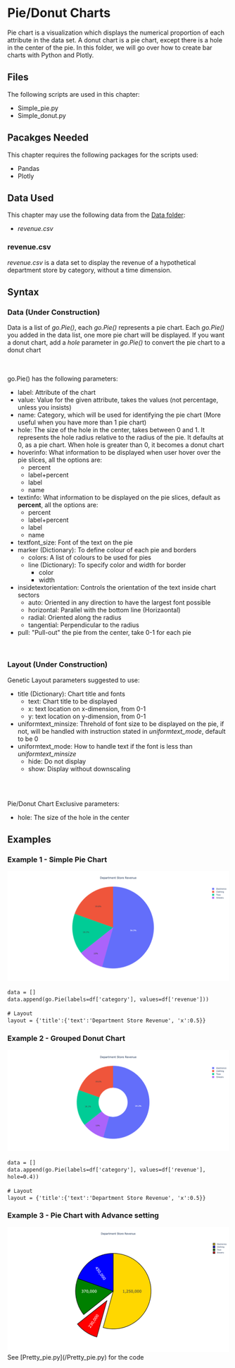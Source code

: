 # Pie/Donut Charts
Pie chart is a visualization which displays the numerical proportion of each attribute in the data set. A donut chart is a pie chart, except there is a hole in the center of the pie. In this folder, we will go over how to create bar charts with Python and Plotly.

## Files
The following scripts are used in this chapter:
<ul>
	<li>Simple_pie.py</li>
	<li>Simple_donut.py</li>
</ul>

## Pacakges Needed
This chapter requires the following packages for the scripts used:
<ul>
	<li>Pandas</li>
	<li>Plotly</li>
</ul>

## Data Used
This chapter may use the following data from the [Data folder](../Data):
<ul>
	<li><i>revenue.csv</i></li>
</ul>

### revenue.csv
<i>revenue.csv</i> is a data set to display the revenue of a hypothetical department store by category, without a time dimension. 

## Syntax
### Data (Under Construction)
Data is a list of <i>go.Pie()</i>, each <i>go.Pie()</i> represents a pie chart. Each <i>go.Pie()</i> you added in the data list, one more pie chart will be displayed. If you want a donut chart, add a <i>hole</i> parameter in <i>go.Pie()</i> to convert the pie chart to a donut chart

<br><br>
go.Pie() has the following parameters:
<ul>
	<li>label: Attribute of the chart</li>
	<li>value: Value for the given attribute, takes the values (not percentage, unless you insists)</li>
	<li>name: Category, which will be used for identifying the pie chart (More useful when you have more than 1 pie chart)</li>
	<li>hole: The size of the hole in the center, takes between 0 and 1. It represents the hole radius relative to the radius of the pie. It defaults at 0, as a pie chart. When hole is greater than 0, it becomes a donut chart</li>
	<li>hoverinfo: What information to be displayed when user hover over the pie slices, all the options are:
		<ul>
			<li>percent</li>
			<li>label+percent</li>
			<li>label</li>
			<li>name</li>
		</ul></li>
	<li>textinfo: What information to be displayed on the pie slices, default as <b>percent</b>, all the options are:
		<ul>
			<li>percent</li>
			<li>label+percent</li>
			<li>label</li>
			<li>name</li>
		</ul></li>
	<li>textfont_size: Font of the text on the pie</li>
	<li>marker (Dictionary): To define colour of each pie and borders
		<ul>
			<li>colors: A list of colours to be used for pies</li>
			<li>line (Dictionary): To specify color and width for border
				<ul>
					<li>color</li>
					<li>width</li>
				</ul></li>
		</ul></li>
	<li>insidetextorientation: Controls the orientation of the text inside chart sectors
		<ul>
			<li>auto: Oriented in any direction to have the largest font possible</li>
			<li>horizontal: Parallel with the bottom line (Horizaontal)</li>
			<li>radial: Oriented along the radius</li>
			<li>tangential: Perpendicular to the radius</li>
		</ul></li>
	<li>pull: "Pull-out" the pie from the center, take 0-1 for each pie</li>
</ul>
<br>


### Layout (Under Construction)
Genetic Layout parameters suggested to use:
<ul>
	<li>title (Dictionary): Chart title and fonts 
		<ul>
			<li>text: Chart title to be displayed</li>
			<li>x: text location on x-dimension, from 0-1</li>
			<li>y: text location on y-dimension, from 0-1</li>
		</ul></li>
	<li>uniformtext_minsize: Threhold of font size to be displayed on the pie, if not, will be handled with instruction stated in <i>uniformtext_mode</i>, default to be 0</li>
	<li>uniformtext_mode: How to handle text if the font is less than <i>uniformtext_minsize</i>
		<ul>
			<li>hide: Do not display</li>
			<li>show: Display without downscaling</li>
		</ul></li>
</ul>
<br><br>

Pie/Donut Chart Exclusive parameters:
<ul>
	<li>hole: The size of the hole in the center</li>
</ul>

## Examples
### Example 1 - Simple Pie Chart
<img src=simplepie.png>

```
data = []
data.append(go.Pie(labels=df['category'], values=df['revenue']))

# Layout
layout = {'title':{'text':'Department Store Revenue', 'x':0.5}}

```

### Example 2 - Grouped Donut Chart
<img src=simpledonut.png>

```
data = []
data.append(go.Pie(labels=df['category'], values=df['revenue'], hole=0.4))

# Layout
layout = {'title':{'text':'Department Store Revenue', 'x':0.5}}
```

### Example 3 - Pie Chart with Advance setting
<img src=prettypie.png>
<br>
See [Pretty_pie.py](/Pretty_pie.py) for the code